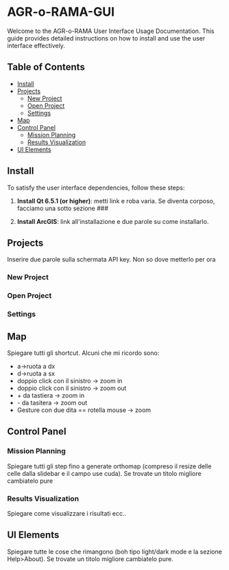# AGR-o-RAMA-GUI

Welcome to the AGR-o-RAMA User Interface Usage Documentation. This guide provides detailed instructions on how to install and use the user interface effectively.

## Table of Contents

- [Install](#install)
- [Projects](#projects)
  - [New Project](#new-project)
  - [Open Project](#open-project)
  - [Settings](#settings) 
- [Map](#map)
- [Control Panel](#control-panel)
  - [Mission Planning](#mission-planning)
  - [Results Visualization](#results-visualization)
- [UI Elements](#ui-elements)

## Install

To satisfy the user interface dependencies, follow these steps:

1. **Install Qt 6.5.1 (or higher)**: metti link e roba varia. Se diventa corposo, facciamo una sotto sezione ###

2. **Install ArcGIS**: link all'installazione e due parole su come installarlo.

## Projects
Inserire due parole sulla schermata API key. Non so dove metterlo per ora

### New Project
### Open Project
### Settings 

## Map

Spiegare tutti gli shortcut. Alcuni che mi ricordo sono: 
- a->ruota a dx
- d->ruota a sx
- doppio click con il sinistro -> zoom in
- doppio click con il sinistro -> zoom out
- \+ da tastiera -> zoom in
- \- da tasitera -> zoom out
- Gesture con due dita == rotella mouse -> zoom 

## Control Panel

### Mission Planning
Spiegare tutti gli step fino a generate orthomap (compreso il resize delle celle dalla slidebar e il campo use cuda). Se trovate un titolo migliore cambiatelo pure

### Results Visualization
Spiegare come visualizzare i risultati ecc..

## UI Elements
Spiegare tutte le cose che rimangono (boh tipo light/dark mode e la sezione Help>About). Se trovate un titolo migliore cambiatelo pure.
